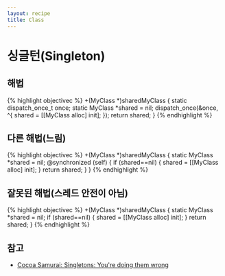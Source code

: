 ```yaml
---
layout: recipe
title: Class
---
```


# 싱글턴(Singleton)

## 해법

{% highlight objectivec %}
+(MyClass *)sharedMyClass {
  static dispatch_once_t once;
  static MyClass *shared = nil;
  dispatch_once(&once, ^{
    shared = [[MyClass alloc] init];
  });
  return shared;
}
{% endhighlight %}

## 다른 해법(느림)

{% highlight objectivec %}
+(MyClass *)sharedMyClass {
  static MyClass *shared = nil;
  @synchronized (self) {
    if (shared==nil) {
      shared = [[MyClass alloc] init];
    }
    return shared;
  }
}
{% endhighlight %}

## 잘못된 해법(스레드 안전이 아님)

{% highlight objectivec %}
+(MyClass *)sharedMyClass {
  static MyClass *shared = nil;
  if (shared==nil) {
    shared = [[MyClass alloc] init];
  }
  return shared;
}
{% endhighlight %}

## 참고

* [Cocoa Samurai: Singletons: You're doing them wrong](http://cocoasamurai.blogspot.com/2011/04/singletons-your-doing-them-wrong.html)
